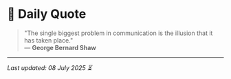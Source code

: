 # 📜 Daily Quote

> "The single biggest problem in communication is the illusion that it has taken place."  
> — **George Bernard Shaw**

---

_Last updated: 08 July 2025 ⏳_
